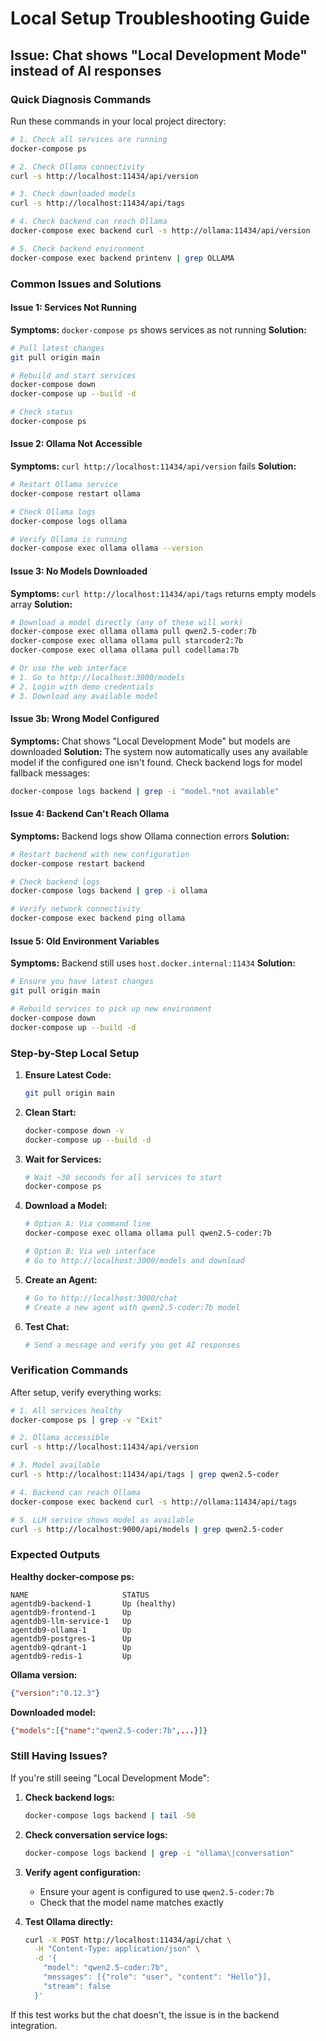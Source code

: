 # Local Setup Troubleshooting Guide

## Issue: Chat shows "Local Development Mode" instead of AI responses

### Quick Diagnosis Commands

Run these commands in your local project directory:

```bash
# 1. Check all services are running
docker-compose ps

# 2. Check Ollama connectivity
curl -s http://localhost:11434/api/version

# 3. Check downloaded models
curl -s http://localhost:11434/api/tags

# 4. Check backend can reach Ollama
docker-compose exec backend curl -s http://ollama:11434/api/version

# 5. Check backend environment
docker-compose exec backend printenv | grep OLLAMA
```

### Common Issues and Solutions

#### Issue 1: Services Not Running
**Symptoms:** `docker-compose ps` shows services as not running
**Solution:**
```bash
# Pull latest changes
git pull origin main

# Rebuild and start services
docker-compose down
docker-compose up --build -d

# Check status
docker-compose ps
```

#### Issue 2: Ollama Not Accessible
**Symptoms:** `curl http://localhost:11434/api/version` fails
**Solution:**
```bash
# Restart Ollama service
docker-compose restart ollama

# Check Ollama logs
docker-compose logs ollama

# Verify Ollama is running
docker-compose exec ollama ollama --version
```

#### Issue 3: No Models Downloaded
**Symptoms:** `curl http://localhost:11434/api/tags` returns empty models array
**Solution:**
```bash
# Download a model directly (any of these will work)
docker-compose exec ollama ollama pull qwen2.5-coder:7b
docker-compose exec ollama ollama pull starcoder2:7b
docker-compose exec ollama ollama pull codellama:7b

# Or use the web interface
# 1. Go to http://localhost:3000/models
# 2. Login with demo credentials
# 3. Download any available model
```

#### Issue 3b: Wrong Model Configured
**Symptoms:** Chat shows "Local Development Mode" but models are downloaded
**Solution:**
The system now automatically uses any available model if the configured one isn't found. Check backend logs for model fallback messages:
```bash
docker-compose logs backend | grep -i "model.*not available"
```

#### Issue 4: Backend Can't Reach Ollama
**Symptoms:** Backend logs show Ollama connection errors
**Solution:**
```bash
# Restart backend with new configuration
docker-compose restart backend

# Check backend logs
docker-compose logs backend | grep -i ollama

# Verify network connectivity
docker-compose exec backend ping ollama
```

#### Issue 5: Old Environment Variables
**Symptoms:** Backend still uses `host.docker.internal:11434`
**Solution:**
```bash
# Ensure you have latest changes
git pull origin main

# Rebuild services to pick up new environment
docker-compose down
docker-compose up --build -d
```

### Step-by-Step Local Setup

1. **Ensure Latest Code:**
   ```bash
   git pull origin main
   ```

2. **Clean Start:**
   ```bash
   docker-compose down -v
   docker-compose up --build -d
   ```

3. **Wait for Services:**
   ```bash
   # Wait ~30 seconds for all services to start
   docker-compose ps
   ```

4. **Download a Model:**
   ```bash
   # Option A: Via command line
   docker-compose exec ollama ollama pull qwen2.5-coder:7b
   
   # Option B: Via web interface
   # Go to http://localhost:3000/models and download
   ```

5. **Create an Agent:**
   ```bash
   # Go to http://localhost:3000/chat
   # Create a new agent with qwen2.5-coder:7b model
   ```

6. **Test Chat:**
   ```bash
   # Send a message and verify you get AI responses
   ```

### Verification Commands

After setup, verify everything works:

```bash
# 1. All services healthy
docker-compose ps | grep -v "Exit"

# 2. Ollama accessible
curl -s http://localhost:11434/api/version

# 3. Model available
curl -s http://localhost:11434/api/tags | grep qwen2.5-coder

# 4. Backend can reach Ollama
docker-compose exec backend curl -s http://ollama:11434/api/tags

# 5. LLM service shows model as available
curl -s http://localhost:9000/api/models | grep qwen2.5-coder
```

### Expected Outputs

**Healthy docker-compose ps:**
```
NAME                     STATUS
agentdb9-backend-1       Up (healthy)
agentdb9-frontend-1      Up
agentdb9-llm-service-1   Up
agentdb9-ollama-1        Up
agentdb9-postgres-1      Up
agentdb9-qdrant-1        Up
agentdb9-redis-1         Up
```

**Ollama version:**
```json
{"version":"0.12.3"}
```

**Downloaded model:**
```json
{"models":[{"name":"qwen2.5-coder:7b",...}]}
```

### Still Having Issues?

If you're still seeing "Local Development Mode":

1. **Check backend logs:**
   ```bash
   docker-compose logs backend | tail -50
   ```

2. **Check conversation service logs:**
   ```bash
   docker-compose logs backend | grep -i "ollama\|conversation"
   ```

3. **Verify agent configuration:**
   - Ensure your agent is configured to use `qwen2.5-coder:7b`
   - Check that the model name matches exactly

4. **Test Ollama directly:**
   ```bash
   curl -X POST http://localhost:11434/api/chat \
     -H "Content-Type: application/json" \
     -d '{
       "model": "qwen2.5-coder:7b",
       "messages": [{"role": "user", "content": "Hello"}],
       "stream": false
     }'
   ```

If this test works but the chat doesn't, the issue is in the backend integration.